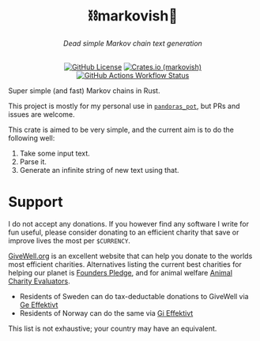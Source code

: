 <div align="center">
    <h1>⛓️markovish💬</h1>
    <i>Dead simple Markov chain text generation</i>
<br />
<br />

[![GitHub License](https://img.shields.io/github/license/ginger51011/markovish)](https://github.com/ginger51011/markovish/blob/main/LICENSE)
[![Crates.io (markovish)](https://img.shields.io/crates/v/markovish)](https://crates.io/crates/markovish)
[![GitHub Actions Workflow Status](https://img.shields.io/github/actions/workflow/status/ginger51011/markovish/rust.yml)](https://github.com/ginger51011/markovish/actions/)
</div>

Super simple (and fast) Markov chains in Rust.

This project is mostly for my personal use in [`pandoras_pot`](https://github.com/ginger51011/pandoras_pot/), but PRs
and issues are welcome.

This crate is aimed to be very simple, and the current aim is to do the following well:

1. Take some input text.
2. Parse it.
3. Generate an infinite string of new text using that.

# Support

I do not accept any donations. If you however find any software I
write for fun useful, please consider donating to an efficient charity that
save or improve lives the most per `$CURRENCY`.

[GiveWell.org](https://givewell.org) is an excellent website that can help you
donate to the worlds most efficient charities. Alternatives listing the current
best charities for helping our planet is [Founders Pledge](https://www.founderspledge.com/funds/climate-change-fund), and for
animal welfare [Animal Charity Evaluators](https://animalcharityevaluators.org/donation-advice/recommended-charity-fund/).

- Residents of Sweden can do tax-deductable donations to GiveWell via [Ge Effektivt](https://geeffektivt.se)
- Residents of Norway can do the same via [Gi Effektivt](https://gieffektivt.no/)

This list is not exhaustive; your country may have an equivalent.
